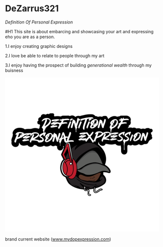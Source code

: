 # DeZarrus321
*Definition Of Personal Expression*

#H1 This site is about embarcing and showcasing your art and expressing eho you are as a person.

1.I enjoy creating graphic designs

2.I love be able to relate to people through my art

3.I enjoy having the prospect of building *generational wealth* through my buisness

![Picture Of Brand](IMG_1473.png)

brand current website (www.mydopexpression.com)
